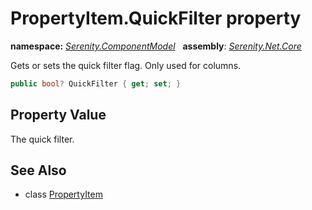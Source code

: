 # PropertyItem.QuickFilter property
**namespace:** *[Serenity.ComponentModel](../../README.md#serenity.componentmodel-namespace)*   **assembly**: *[Serenity.Net.Core](../../README.md)*

Gets or sets the quick filter flag. Only used for columns.

```csharp
public bool? QuickFilter { get; set; }
```

## Property Value

The quick filter.

## See Also

* class [PropertyItem](../PropertyItem.md)